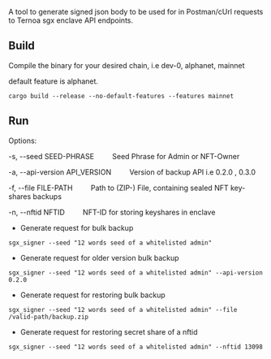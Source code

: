 A tool to generate signed json body to be used for in Postman/cUrl requests to Ternoa sgx enclave API endpoints.


## Build
Compile the binary for your desired chain, i.e dev-0, alphanet, mainnet

default feature is alphanet.

``` shell
cargo build --release --no-default-features --features mainnet
``` 

## Run

Options:

  -s, --seed SEED-PHRASE &emsp;&emsp; Seed Phrase for Admin or NFT-Owner 

  -a, --api-version API_VERSION  &emsp;&emsp;  Version of backup API i.e 0.2.0 , 0.3.0

  -f, --file FILE-PATH  &emsp;&emsp;  Path to (ZIP-) File, containing sealed NFT key-shares backups

  -n, --nftid NFTID  &emsp;&emsp;  NFT-ID for storing keyshares in enclave

 
* Generate request for bulk backup
  
``` shell
sgx_signer --seed "12 words seed of a whitelisted admin"
```

* Generate request for older version bulk backup
  
``` shell
sgx_signer --seed "12 words seed of a whitelisted admin" --api-version 0.2.0 
```

* Generate request for restoring bulk backup
  
``` shell
sgx_signer --seed "12 words seed of a whitelisted admin" --file /valid-path/backup.zip
```

* Generate request for restoring secret share of a nftid 
  
``` shell
sgx_signer --seed "12 words seed of a whitelisted admin" --nftid 13098
```
